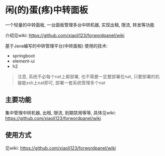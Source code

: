 # 闲(的)蛋(疼)中转面板
一个轻量的中转面板, 一台面板管理多台中转机器, 实现出租, 限流, 转发等功能

介绍见wiki: https://github.com/xiaoli123/forwordpanel/wiki

基于Java编写的中转管理平台(中转面板)
使用的技术:
- springboot
- element-ui
- h2

> 注意, 系统不必每个nat上都部署, 也不需要一定要部署在nat, 只要部署的机器能ssh上nat即可, 部署一套系统管理多个nat



## 主要功能
集中管理中转机器, 出租, 限流, 到期禁用等等, 具体见wiki:
https://github.com/xiaoli123/forwordpanel/wiki

## 使用方式
见wiki: https://github.com/xiaoli123/forwordpanel/wiki


